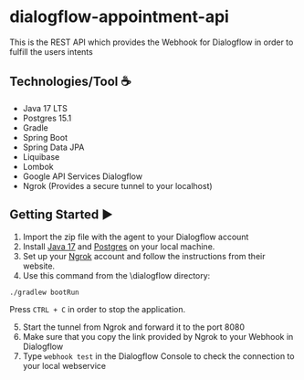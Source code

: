 # dialogflow-appointment-api

This is the REST API which provides the Webhook for Dialogflow in order to fulfill the users intents

## Technologies/Tool    :coffee:

- Java 17 LTS
- Postgres 15.1
- Gradle
- Spring Boot
- Spring Data JPA
- Liquibase
- Lombok
- Google API Services Dialogflow
- Ngrok (Provides a secure tunnel to your localhost)

## Getting Started :arrow_forward:

1. Import the zip file with the agent to your Dialogflow account
2. Install [Java 17](https://www.oracle.com/de/java/technologies/downloads/#java17) and [Postgres](https://www.postgresql.org/download/) on your local machine.
3. Set up your [Ngrok](https://ngrok.com/) account and follow the instructions from their website.
4. Use this command from the \dialogflow directory:

```./gradlew bootRun```

Press ```CTRL + C``` in order to stop the application.

5. Start the tunnel from Ngrok and forward it to the port 8080
6. Make sure that you copy the link provided by Ngrok to your Webhook in Dialogflow
7. Type ```webhook test``` in the Dialogflow Console to check the connection to your local webservice